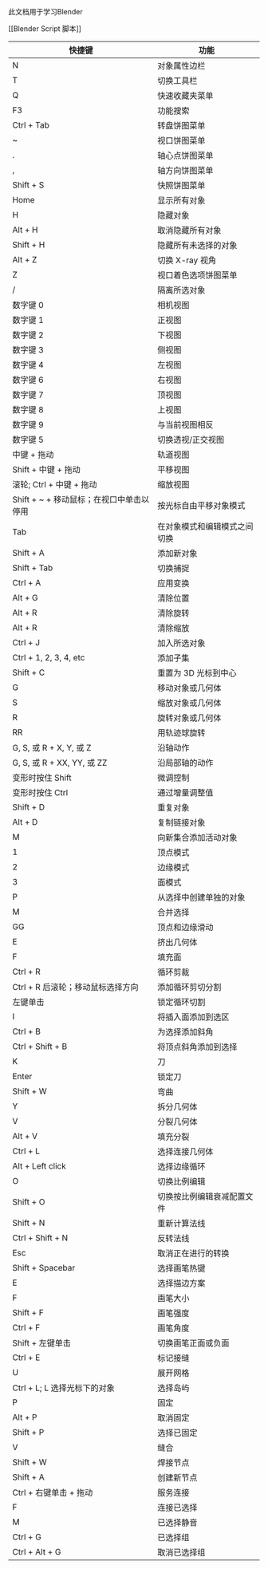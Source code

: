 此文档用于学习Blender

[[Blender Script 脚本]]


| **快捷键**                    | **功能**         |
| -------------------------- | -------------- |
| N                          | 对象属性边栏         |
| T                          | 切换工具栏          |
| Q                          | 快速收藏夹菜单        |
| F3                         | 功能搜索           |
| Ctrl + Tab                 | 转盘饼图菜单         |
| ~                          | 视口饼图菜单         |
| .                          | 轴心点饼图菜单        |
| ,                          | 轴方向饼图菜单        |
| Shift + S                  | 快照饼图菜单         |
| Home                       | 显示所有对象         |
| H                          | 隐藏对象           |
| Alt + H                    | 取消隐藏所有对象       |
| Shift + H                  | 隐藏所有未选择的对象     |
| Alt + Z                    | 切换 X-ray 视角    |
| Z                          | 视口着色选项饼图菜单     |
| /                          | 隔离所选对象         |
| 数字键 0                      | 相机视图           |
| 数字键 1                      | 正视图            |
| 数字键 2                      | 下视图            |
| 数字键 3                      | 侧视图            |
| 数字键 4                      | 左视图            |
| 数字键 6                      | 右视图            |
| 数字键 7                      | 顶视图            |
| 数字键 8                      | 上视图            |
| 数字键 9                      | 与当前视图相反        |
| 数字键 5                      | 切换透视/正交视图      |
| 中键 + 拖动                    | 轨道视图           |
| Shift + 中键 + 拖动            | 平移视图           |
| 滚轮; Ctrl + 中键 + 拖动         | 缩放视图           |
| Shift + ~ + 移动鼠标；在视口中单击以停用 | 按光标自由平移对象模式    |
| Tab                        | 在对象模式和编辑模式之间切换 |
| Shift + A                  | 添加新对象          |
| Shift + Tab                | 切换捕捉           |
| Ctrl + A                   | 应用变换           |
| Alt + G                    | 清除位置           |
| Alt + R                    | 清除旋转           |
| Alt + R                    | 清除缩放           |
| Ctrl + J                   | 加入所选对象         |
| Ctrl + 1, 2, 3, 4, etc     | 添加子集           |
| Shift + C                  | 重置为 3D 光标到中心   |
| G                          | 移动对象或几何体       |
| S                          | 缩放对象或几何体       |
| R                          | 旋转对象或几何体       |
| RR                         | 用轨迹球旋转         |
| G, S, 或 R + X, Y, 或 Z      | 沿轴动作           |
| G, S, 或 R + XX, YY, 或 ZZ   | 沿局部轴的动作        |
| 变形时按住 Shift                | 微调控制           |
| 变形时按住 Ctrl                 | 通过增量调整值        |
| Shift + D                  | 重复对象           |
| Alt + D                    | 复制链接对象         |
| M                          | 向新集合添加活动对象     |
| 1                          | 顶点模式           |
| 2                          | 边缘模式           |
| 3                          | 面模式            |
| P                          | 从选择中创建单独的对象    |
| M                          | 合并选择           |
| GG                         | 顶点和边缘滑动        |
| E                          | 挤出几何体          |
| F                          | 填充面            |
| Ctrl + R                   | 循环剪裁           |
| Ctrl + R 后滚轮；移动鼠标选择方向      | 添加循环剪切分割       |
| 左键单击                       | 锁定循环切割         |
| I                          | 将插入面添加到选区      |
| Ctrl + B                   | 为选择添加斜角        |
| Ctrl + Shift + B           | 将顶点斜角添加到选择     |
| K                          | 刀              |
| Enter                      | 锁定刀            |
| Shift + W                  | 弯曲             |
| Y                          | 拆分几何体          |
| V                          | 分裂几何体          |
| Alt + V                    | 填充分裂           |
| Ctrl + L                   | 选择连接几何体        |
| Alt + Left click           | 选择边缘循环         |
| O                          | 切换比例编辑         |
| Shift + O                  | 切换按比例编辑衰减配置文件  |
| Shift + N                  | 重新计算法线         |
| Ctrl + Shift + N           | 反转法线           |
| Esc                        | 取消正在进行的转换      |
| Shift + Spacebar           | 选择画笔热键         |
| E                          | 选择描边方案         |
| F                          | 画笔大小           |
| Shift + F                  | 画笔强度           |
| Ctrl + F                   | 画笔角度           |
| Shift + 左键单击               | 切换画笔正面或负面      |
| Ctrl + E                   | 标记接缝           |
| U                          | 展开网格           |
| Ctrl + L; L 选择光标下的对象       | 选择岛屿           |
| P                          | 固定             |
| Alt + P                    | 取消固定           |
| Shift + P                  | 选择已固定          |
| V                          | 缝合             |
| Shift + W                  | 焊接节点           |
| Shift + A                  | 创建新节点          |
| Ctrl + 右键单击 + 拖动           | 服务连接           |
| F                          | 连接已选择          |
| M                          | 已选择静音          |
| Ctrl + G                   | 已选择组           |
| Ctrl + Alt + G             | 取消已选择组         |
